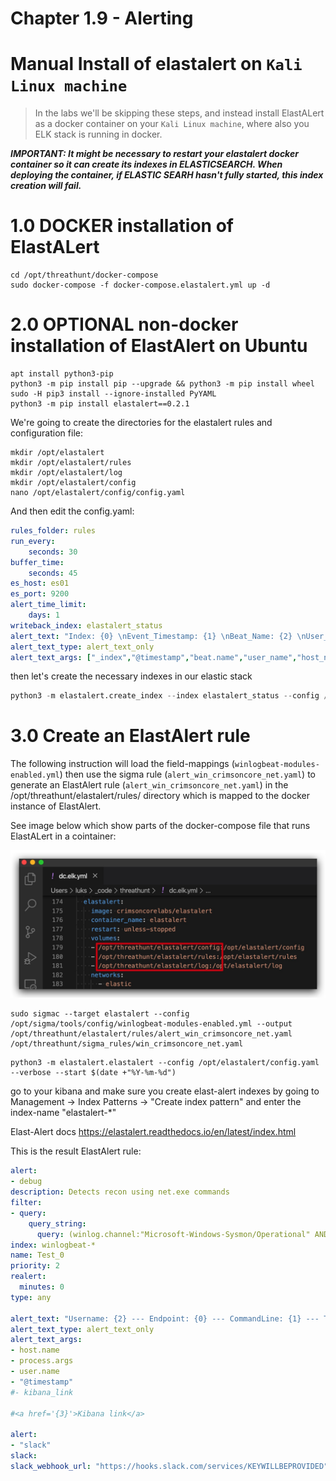 #   Chapter 1.9 - Alerting

Manual Install of elastalert on `Kali Linux machine`
====

>In the labs we'll be skipping these steps, and instead install ElastALert as a docker container on your `Kali Linux machine`, where also you ELK stack is running in docker.

***IMPORTANT: It might be necessary to restart your elastalert docker container so it can create its indexes in ELASTICSEARCH. When deploying the container, if ELASTIC SEARH hasn't fully started, this index creation will fail.***

1.0 DOCKER installation of ElastALert
===

```code
cd /opt/threathunt/docker-compose
sudo docker-compose -f docker-compose.elastalert.yml up -d
```

2.0 OPTIONAL non-docker installation of ElastAlert on Ubuntu
===

```code
apt install python3-pip  
python3 -m pip install pip --upgrade && python3 -m pip install wheel  
sudo -H pip3 install --ignore-installed PyYAML  
python3 -m pip install elastalert==0.2.1  
```

We're going to create the directories for the elastalert rules and configuration file:

```code
mkdir /opt/elastalert  
mkdir /opt/elastalert/rules  
mkdir /opt/elastalert/log  
mkdir /opt/elastalert/config    
nano /opt/elastalert/config/config.yaml    
```

And then edit the config.yaml:

```yml
rules_folder: rules
run_every:
    seconds: 30
buffer_time:
    seconds: 45
es_host: es01
es_port: 9200
alert_time_limit:
    days: 1
writeback_index: elastalert_status
alert_text: "Index: {0} \nEvent_Timestamp: {1} \nBeat_Name: {2} \nUser_Name: {3} \nHost_Name: {4} \nLog_Name: {5} \nOriginal_Message: \n\n{6}"
alert_text_type: alert_text_only
alert_text_args: ["_index","@timestamp","beat.name","user_name","host_name","log_name","z_original_message"]
```

then let's create the necessary indexes in our elastic stack

```python 
python3 -m elastalert.create_index --index elastalert_status --config /opt/elastalert/config/config.yaml
```

3.0 Create an ElastAlert rule
====

The following instruction will load the field-mappings (`winlogbeat-modules-enabled.yml`) then use the sigma rule (`alert_win_crimsoncore_net.yaml`) to generate an ElastAlert rule (`alert_win_crimsoncore_net.yaml`) in the /opt/threathunt/elastalert/rules/ directory which is mapped to the docker instance of ElastAlert. 

See image below which show parts of the docker-compose file that runs ElastALert in a cointainer:

![Screenshot command](./assets/02-elastalert_dockervolume.jpg)

```code
sudo sigmac --target elastalert --config /opt/sigma/tools/config/winlogbeat-modules-enabled.yml --output /opt/threathunt/elastalert/rules/alert_win_crimsoncore_net.yaml /opt/threathunt/sigma_rules/win_crimsoncore_net.yaml
```

```code
python3 -m elastalert.elastalert --config /opt/elastalert/config.yaml  --verbose --start $(date +"%Y-%m-%d")
```

go to your kibana and make sure you create elast-alert indexes by going to Management -> Index Patterns -> "Create index pattern" and enter the index-name "elastalert-*"

Elast-Alert docs
https://elastalert.readthedocs.io/en/latest/index.html

This is the result ElastAlert rule:

```yml
alert:
- debug
description: Detects recon using net.exe commands
filter:
- query:
    query_string:
      query: (winlog.channel:"Microsoft-Windows-Sysmon/Operational" AND winlog.event_id:"1" AND process.executable:(*net.exe OR *net1.exe))
index: winlogbeat-*
name: Test_0
priority: 2
realert:
  minutes: 0
type: any

alert_text: "Username: {2} --- Endpoint: {0} --- CommandLine: {1} --- Time: {3}"
alert_text_type: alert_text_only
alert_text_args:
- host.name
- process.args
- user.name
- "@timestamp"
#- kibana_link

#<a href='{3}'>Kibana link</a>

alert:
- "slack"
slack:
slack_webhook_url: "https://hooks.slack.com/services/KEYWILLBEPROVIDED"
```